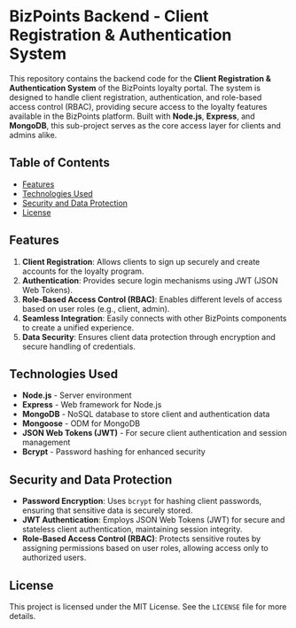 # BizPoints Backend - Client Registration & Authentication System

This repository contains the backend code for the **Client Registration & Authentication System** of the BizPoints loyalty portal. The system is designed to handle client registration, authentication, and role-based access control (RBAC), providing secure access to the loyalty features available in the BizPoints platform. Built with **Node.js**, **Express**, and **MongoDB**, this sub-project serves as the core access layer for clients and admins alike.

## Table of Contents

- [Features](#features)
- [Technologies Used](#technologies-used)
- [Security and Data Protection](#security-and-data-protection)
- [License](#license)

## Features

1. **Client Registration**: Allows clients to sign up securely and create accounts for the loyalty program.
2. **Authentication**: Provides secure login mechanisms using JWT (JSON Web Tokens).
3. **Role-Based Access Control (RBAC)**: Enables different levels of access based on user roles (e.g., client, admin).
4. **Seamless Integration**: Easily connects with other BizPoints components to create a unified experience.
5. **Data Security**: Ensures client data protection through encryption and secure handling of credentials.

## Technologies Used

- **Node.js** - Server environment
- **Express** - Web framework for Node.js
- **MongoDB** - NoSQL database to store client and authentication data
- **Mongoose** - ODM for MongoDB
- **JSON Web Tokens (JWT)** - For secure client authentication and session management
- **Bcrypt** - Password hashing for enhanced security

## Security and Data Protection

- **Password Encryption**: Uses `bcrypt` for hashing client passwords, ensuring that sensitive data is securely stored.
- **JWT Authentication**: Employs JSON Web Tokens (JWT) for secure and stateless client authentication, maintaining session integrity.
- **Role-Based Access Control (RBAC)**: Protects sensitive routes by assigning permissions based on user roles, allowing access only to authorized users.

## License

This project is licensed under the MIT License. See the `LICENSE` file for more details.
